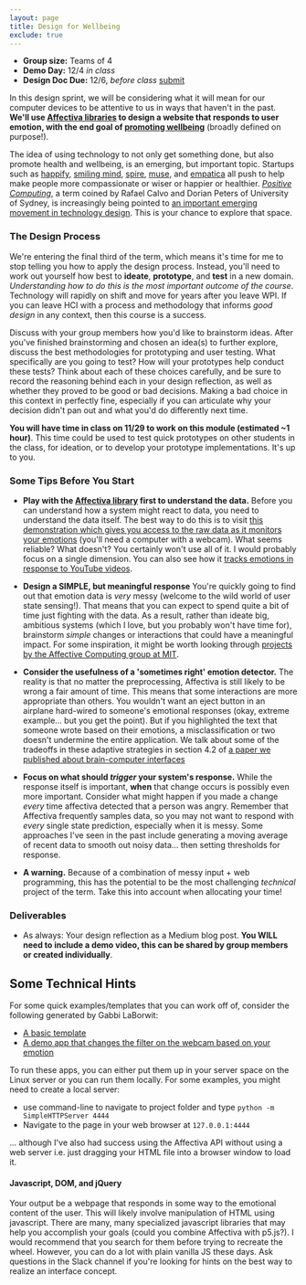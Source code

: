 ```yaml
---
layout: page
title: Design for Wellbeing
exclude: true
---
```


- **Group size:** Teams of 4
- **Demo Day:** 12/4 _in class_
- **Design Doc Due:** 12/6, _before class_ [submit](https://docs.google.com/spreadsheets/d/1RpuIJYlHO48eitI6_wFl1ue-eHDES5EnkC9fUxvFW90/edit?usp=sharing)

In this design sprint, we will be considering what it will mean for our computer devices to be attentive to us in ways that haven't in the past. **We'll use [Affectiva libraries](https://knowledge.affectiva.com/v3.3/docs/getting-started-with-the-emotion-sdk-for-javascript) to design a website that responds to user emotion, with the end goal of [promoting wellbeing](http://ieeexplore.ieee.org/stamp/stamp.jsp?arnumber=6679310)** (broadly defined on purpose!).

The idea of using technology to not only get something done, but also promote health and wellbeing, is an emerging, but important topic. Startups such as [happify](https://my.happify.com/), [smiling mind](http://smilingmind.com.au/), [spire](https://spire.io/), [muse](http://www.choosemuse.com/), and [empatica](https://www.empatica.com/) all push to help make people more compassionate or wiser or happier or healthier. [_Positive Computing_](http://www.positivecomputing.org/), a term coined by Rafael Calvo and Dorian Peters of University of Sydney, is increasingly being pointed to [an important emerging movement in technology design](https://www.washingtonpost.com/news/innovations/wp/2015/01/30/positive-computing-the-tech-buzzword-you-need-to-know-for-2015/?utm_term=.7faa5fd7fbe8). This is your chance to explore that space. 

### The Design Process
We're entering the final third of the term, which means it's time for me to stop telling you how to apply the design process. Instead, you'll need to work out yourself how best to **ideate**, **prototype**, and **test** in a new domain. _Understanding how to do this is the most important outcome of the course_. Technology will rapidly on shift and move for years after you leave WPI. If you can leave HCI with a process and methodology that informs _good design_ in any context, then this course is a success.

Discuss with your group members how you'd like to brainstorm ideas. After you've finished brainstorming and chosen an idea(s) to further explore, discuss the best methodologies for prototyping and user testing. What specifically are you going to test? How will your prototypes help conduct these tests? Think about each of these choices carefully, and be sure to record the reasoning behind each in your design reflection, as well as whether they proved to be good or bad decisions. Making a bad choice in this context in perfectly fine, especially if you can articulate why your decision didn't pan out and what you'd do differently next time.

**You will have time in class on 11/29 to work on this module (estimated ~1 hour)**. This time could be used to test quick prototypes on other students in the class, for ideation, or to develop your prototype implementations. It's up to you.

### Some Tips Before You Start

- **Play with the [Affectiva library](https://knowledge.affectiva.com/v3.3/docs) first to understand the data.** Before you can understand how a system might react to data, you need to understand the data itself. The best way to do this is  to visit [this demonstration which gives you access to the raw data as it monitors your emotions](https://jsfiddle.net/affectiva/opyh5e8d/show/) (you'll need a computer with a webcam). What seems reliable? What doesn't? You certainly won't use all of it. I would probably focus on a single dimension. You can also see how it [tracks emotions in response to YouTube videos](https://affectiva.github.io/youtube-demo/).

- **Design a SIMPLE, but meaningful response** You're quickly going to find out that emotion data is _very_ messy (welcome to the wild world of user state sensing!). That means that you can expect to spend quite a bit of time just fighting with the data. As a result, rather than ideate big, ambitious systems (which I love, but you probably won't have time for), brainstorm _simple_ changes or interactions that could have a meaningful impact. For some inspiration, it might be worth looking through [projects by the Affective Computing group at MIT](https://www.media.mit.edu/groups/affective-computing/projects/).

- **Consider the usefulness of a 'sometimes right' emotion detector.** The reality is that no matter the preprocessing, Affectiva is still likely to be wrong a fair amount of time. This means that some interactions are more appropriate than others. You wouldn't want an eject button in an airplane hard-wired to someone's emotional responses (okay, extreme example... but you get the point). But if you highlighted the text that someone wrote based on their emotions, a misclassification or two doesn't undermine the entire application. We talk about some of the tradeoffs in these adaptive strategies in section 4.2 of [a paper we published about brain-computer interfaces](http://www.danafergan.com/publications/solovey2015designing.pdf)

- **Focus on what should _trigger_ your system's response.** While the response itself is important, **when** that change occurs is possibly even more important. Consider what might happen if you made a change *every* time affectiva detected that a person was angry. Remember that Affectiva frequently samples data, so you may not want to respond with _every_ single state prediction, especially when it is messy. Some approaches I've seen in the past include generating a moving average of recent data to smooth out noisy data... then setting thresholds for response.

- **A warning.** Because of a combination of messy input + web programming, this has the potential to be the most challenging _technical_ project of the term. Take this into account when allocating your time!

### Deliverables
- As always: Your design reflection as a Medium blog post. **You WILL need to include a demo video, this can be shared by group members or created individually**.

## Some Technical Hints

For some quick examples/templates that you can work off of, consider the following generated by Gabbi LaBorwit:

- [A basic template](../docs/basic-template.zip)
- [A demo app that changes the filter on the webcam based on your emotion](../docs/customized-detector.zip)

To run these apps, you can either put them up in your server space on the Linux server or you can run them locally. For some examples, you might need to create a local server:
- use command-line to navigate to project folder and type `python -m SimpleHTTPServer 4444`
- Navigate to the page in your web browser at `127.0.0.1:4444`

... although I've also had success using the Affectiva API without using a web server i.e. just dragging your HTML file into a browser window to load it.

#### Javascript, DOM, and jQuery

Your output be a webpage that responds in some way to the emotional content of the user. This will likely involve manipulation of HTML using javascript. There are many, many specialized javascript libraries that may help you accomplish your goals (could you combine Affectiva with p5.js?). I would recommend that you search for them before trying to recreate the wheel. However, you can do a lot with plain vanilla JS these days. Ask questions in the Slack channel if you're looking for hints on the best way to realize an interface concept.
